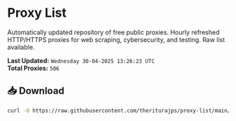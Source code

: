 # Proxy List

Automatically updated repository of free public proxies. Hourly refreshed HTTP/HTTPS proxies for web scraping, cybersecurity, and testing. Raw list available.

**Last Updated:** `Wednesday 30-04-2025 13:26:23 UTC`  
**Total Proxies:** `506`

## 📥 Download
```bash
curl -O https://raw.githubusercontent.com/theriturajps/proxy-list/main/proxies.txt
